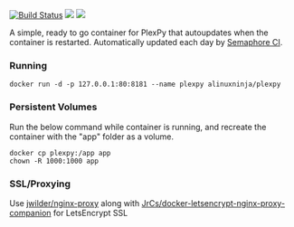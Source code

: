 [![Build Status](https://semaphoreci.com/api/v1/alinuxninja/docker-plexpy/branches/master/badge.svg)](https://semaphoreci.com/alinuxninja/docker-plexpy) [![](https://images.microbadger.com/badges/image/alinuxninja/plexpy.svg)](https://microbadger.com/images/alinuxninja/plexpy) [![](https://images.microbadger.com/badges/version/alinuxninja/plexpy.svg)](https://hub.docker.com/r/alinuxninja/plexpy/)

A simple, ready to go container for PlexPy that autoupdates when the container is restarted. Automatically updated each day by [Semaphore CI](https://semaphoreci.com).

### Running
```docker run -d -p 127.0.0.1:80:8181 --name plexpy alinuxninja/plexpy```

### Persistent Volumes
Run the below command while container is running, and recreate the container with the "app" folder as a volume.

```
docker cp plexpy:/app app
chown -R 1000:1000 app
```

### SSL/Proxying
Use [jwilder/nginx-proxy](https://github.com/jwilder/nginx-proxy) along with [JrCs/docker-letsencrypt-nginx-proxy-companion](https://github.com/JrCs/docker-letsencrypt-nginx-proxy-companion) for LetsEncrypt SSL
